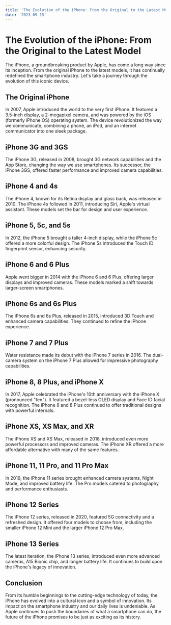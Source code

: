 ```yaml
---
title: 'The Evolution of the iPhone: From the Original to the Latest Model'
date: '2023-09-15'
---
```


# The Evolution of the iPhone: From the Original to the Latest Model

The iPhone, a groundbreaking product by Apple, has come a long way since its inception. From the original iPhone to the latest models, it has continually redefined the smartphone industry. Let's take a journey through the evolution of this iconic device.

## The Original iPhone

In 2007, Apple introduced the world to the very first iPhone. It featured a 3.5-inch display, a 2-megapixel camera, and was powered by the iOS (formerly iPhone OS) operating system. The device revolutionized the way we communicate, combining a phone, an iPod, and an internet communicator into one sleek package.

## iPhone 3G and 3GS

The iPhone 3G, released in 2008, brought 3G network capabilities and the App Store, changing the way we use smartphones. Its successor, the iPhone 3GS, offered faster performance and improved camera capabilities.

## iPhone 4 and 4s

The iPhone 4, known for its Retina display and glass back, was released in 2010. The iPhone 4s followed in 2011, introducing Siri, Apple's virtual assistant. These models set the bar for design and user experience.

## iPhone 5, 5c, and 5s

In 2012, the iPhone 5 brought a taller 4-inch display, while the iPhone 5c offered a more colorful design. The iPhone 5s introduced the Touch ID fingerprint sensor, enhancing security.

## iPhone 6 and 6 Plus

Apple went bigger in 2014 with the iPhone 6 and 6 Plus, offering larger displays and improved cameras. These models marked a shift towards larger-screen smartphones.

## iPhone 6s and 6s Plus

The iPhone 6s and 6s Plus, released in 2015, introduced 3D Touch and enhanced camera capabilities. They continued to refine the iPhone experience.

## iPhone 7 and 7 Plus

Water resistance made its debut with the iPhone 7 series in 2016. The dual-camera system on the iPhone 7 Plus allowed for impressive photography capabilities.

## iPhone 8, 8 Plus, and iPhone X

In 2017, Apple celebrated the iPhone's 10th anniversary with the iPhone X (pronounced "ten"). It featured a bezel-less OLED display and Face ID facial recognition. The iPhone 8 and 8 Plus continued to offer traditional designs with powerful internals.

## iPhone XS, XS Max, and XR

The iPhone XS and XS Max, released in 2018, introduced even more powerful processors and improved cameras. The iPhone XR offered a more affordable alternative with many of the same features.

## iPhone 11, 11 Pro, and 11 Pro Max

In 2019, the iPhone 11 series brought enhanced camera systems, Night Mode, and improved battery life. The Pro models catered to photography and performance enthusiasts.

## iPhone 12 Series

The iPhone 12 series, released in 2020, featured 5G connectivity and a refreshed design. It offered four models to choose from, including the smaller iPhone 12 Mini and the larger iPhone 12 Pro Max.

## iPhone 13 Series

The latest iteration, the iPhone 13 series, introduced even more advanced cameras, A15 Bionic chip, and longer battery life. It continues to build upon the iPhone's legacy of innovation.

## Conclusion

From its humble beginnings to the cutting-edge technology of today, the iPhone has evolved into a cultural icon and a symbol of innovation. Its impact on the smartphone industry and our daily lives is undeniable. As Apple continues to push the boundaries of what a smartphone can do, the future of the iPhone promises to be just as exciting as its history.